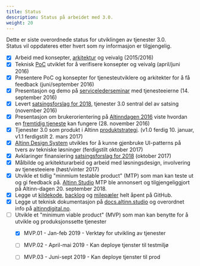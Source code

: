 ```yaml
---
title: Status
description: Status på arbeidet med 3.0.
weight: 20
---
```


Dette er siste overordnede status for utviklingen av tjenester 3.0.  
Status vil oppdateres etter hvert som ny informasjon er tilgjengelig.


- [X] Arbeid med konsepter, [arkitektur](../architecture) og veivalg (2015/2016)
- [X] Teknisk [PoC] utviklet for å verifisere konsepter og veivalg (april/juni 2016)
- [X] Presentere PoC og konsepter for tjenesteutviklere og arkitekter for å få feedback (juni/september 2016)
- [X] Presentasjon og demo på [servicelederseminar] med tjenesteeierne (14. september 2016)
- [X] Levert [satsingsforslag for 2018](../satsingsforslag/), tjenester 3.0 sentral del av satsing (november 2016)
- [X] Presentasjon om brukerorientering på [Altinndagen 2016] viste hvordan en [fremtidig tjeneste] kan fungere (28. november 2016)
- [X] Tjenester 3.0 som produkt i Altinn [produktstrategi]. (v1.0 ferdig 10. januar, v1.1 ferdigstilt 2. mars 2017)
- [X] [Altinn Design System](https://github.com/Altinn/DesignSystem) utvikles for å kunne gjenbruke UI-patterns på tvers av tekniske løsninger (ferdigstilt oktober 2017)
- [X] Avklaringer finansiering [satsingsforslag for 2018](../satsingsforslag/) (oktober 2017)
- [X] Målbilde og arkitekturarbeid og arbeid med løsningsdesign, involvering av tjenesteeiere (høst/vinter 2017)
- [X] Utvikle et tidlig "minmium testable product" (MTP) som man kan teste ut og gi feedback på.
   [Altinn Studio](https://altinn.studio) MTP ble annonsert og tilgjengeliggjort på Altinn-dagen 20. september 2018.
- [X] Legge ut [kildekode], [backlog] og [milepæler] helt åpent på GitHub.
- [X] Legge ut teknisk dokumentasjon på [docs.altinn.studio] og overordnet info på [altinndigital.no].
- [ ] Utvikle et "minimum viable product" (MVP) som man kan benytte for å utvikle og produksjonssette tjenester
  - [X] MVP.01 - Jan-feb 2019 - Verktøy for utvikling av tjenester
  - [ ] MVP.02 - April-mai 2019 - Kan deploye tjenster til testmiljø
  - [ ] MVP.03 - Juni-sept 2019 - Kan deploye tjenster til prod


[PoC]: https://en.wikipedia.org/wiki/Proof_of_concept
[servicelederseminar]: https://altinnett.brreg.no/SharePoint/Servicelederseminar/Servicelederseminar%202016/Referat%20servicelederseminar%2014.9.2016.pdf
[Altinndagen 2016]: https://altinnett.brreg.no/altinndagen2016/
[fremtidig tjeneste]: https://altinnett.brreg.no/Global/Altinndagen%202016/Finn%C3%B8ySaltnes-Enklere%20oppstart%20for%20grundere.pdf
[produktstrategi]: https://altinnett.brreg.no/no/Altinn/Altinn-strategi/
[alpha]: https://en.wikipedia.org/wiki/Software_release_life_cycle#Alpha
[Starte Enkeltpersonforetak]: http://altinn.github.io/DesignSystem/versjon-altinndagen/patterns/04-sider-90-starte-enk-00-starte-enk-0/04-sider-90-starte-enk-00-starte-enk-0.html
[kildekode]: https://github.com/Altinn/altinn-studio
[backlog]: https://github.com/Altinn/altinn-studio/issues
[milepæler]: https://github.com/Altinn/altinn-studio/milestones?direction=asc&sort=due_date&state=open
[docs.altinn.studio]: https://docs.altinn.studio
[altinndigital.no]: https://altinndigital.no/altinn-studio
